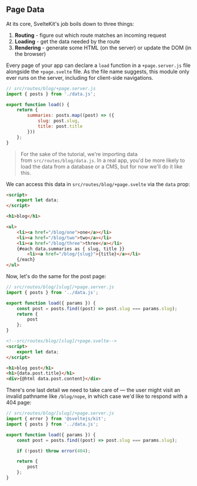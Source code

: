 

## Page Data

At its core, SvelteKit's job boils down to three things:

1. **Routing** -  figure out which route matches an incoming request
2. **Loading** - get the data needed by the route
3. **Rendering** -  generate some HTML (on the server) or update the DOM (in the browser)

Every page of your app can declare a `load` function in a `+page.server.js` file alongside the `+page.svelte` file. As the file name suggests, this module only ever runs on the server, including for client-side navigations. 

```js
// src/routes/blog/+page.server.js
import { posts } from './data.js';

export function load() {
	return {
		summaries: posts.map((post) => ({
			slug: post.slug,
			title: post.title
		}))
	};
}
```

> For the sake of the tutorial, we're importing data from `src/routes/blog/data.js`. In a real app, you'd be more likely to load the data from a database or a CMS, but for now we'll do it like this.

We can access this data in `src/routes/blog/+page.svelte` via the `data` prop:

```html
<script>
	export let data;
</script>

<h1>blog</h1>

<ul>
	<li><a href="/blog/one">one</a></li>
	<li><a href="/blog/two">two</a></li>
	<li><a href="/blog/three">three</a></li>
	{#each data.summaries as { slug, title }}
		<li><a href="/blog/{slug}">{title}</a></li>
	{/each}
</ul>
```

Now, let's do the same for the post page:

```js
// src/routes/blog/[slug]/+page.server.js
import { posts } from '../data.js';

export function load({ params }) {
	const post = posts.find((post) => post.slug === params.slug);
	return {
		post
	};
}
```

```html
<!--src/routes/blog/[slug]/+page.svelte-->
<script>
	export let data;
</script>

<h1>blog post</h1>
<h1>{data.post.title}</h1>
<div>{@html data.post.content}</div>
```

There's one last detail we need to take care of — the user might visit an invalid pathname like `/blog/nope`, in which case we'd like to respond with a 404 page:

```js
// src/routes/blog/[slug]/+page.server.js
import { error } from '@sveltejs/kit';
import { posts } from '../data.js';

export function load({ params }) {
	const post = posts.find((post) => post.slug === params.slug);

	if (!post) throw error(404);

	return {
		post
	};
}
```